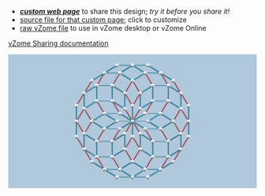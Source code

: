 
 - [***custom web page***][post] to share this design; *try it before you share it!*
 - [source file for that custom page][source]; click to customize
 - [raw vZome file][raw] to use in vZome desktop or vZome Online

[vZome Sharing documentation](https://vzome.github.io/vzome/sharing.html#how-it-works)

![Image](<Rosette.png>)


[post]: <https://ThynStyx.github.io/vzome-sharing/2021/12/19/Rosette-21-06-27.html>
[source]: <https://github.com/ThynStyx/vzome-sharing/edit/main/_posts/2021-12-19-Rosette-21-06-27.md>
[raw]: <https://raw.githubusercontent.com/ThynStyx/vzome-sharing/main/2021/12/19/21-06-27-Rosette/Rosette.vZome>